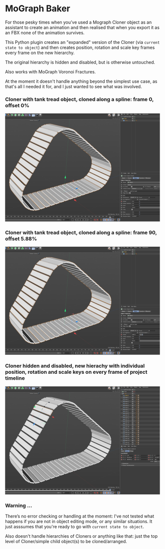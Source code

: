 # MoGraph Baker
 
For those pesky times when you’ve used a Mograph Cloner object as an assistant to create an animation and then realised that when you export it as an FBX none of the animation survives.

This Python plugin creates an "expanded" version of the Cloner (via `current state to object`) and then creates position, rotation and scale key frames every frame on the new hierarchy.

The original hierarchy is hidden and disabled, but is otherwise untouched.

Also works with MoGraph Voronoi Fractures.

At the moment it doesn't handle anything beyond the simplest use case, as that's all I needed it for, and I just wanted to see what was involved.

### Cloner with tank tread object, cloned along a spline: frame 0, offset 0%
![MoGraph cloner, object cloned along a spline, frame 0, offset 0%](/images/Screenshot-1.jpg)

### Cloner with tank tread object, cloned along a spline: frame 90, offset 5.88%
![MoGraph cloner, object cloned along a spline, frame 90, offset 5.88%](/images/Screenshot-2.jpg)

### Cloner hidden and disabled, new hierachy with individual position, rotation and scale keys on every frame of project timeline
![New hierarchy with position, scale and rotation keys on every frame](/images/Screenshot-3.jpg)

### Warning ...
There’s no error checking or handling at the moment: I've not tested what happens if you are not in object editing mode, or any similar situations. It just asssumes that you're ready to go with `current state to object`.

Also doesn't handle hierarchies of Cloners or anything like that: just the top level of Cloner/simple child object(s) to be cloned/arranged.
